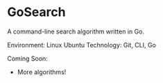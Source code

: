 # GoSearch

A command-line search algorithm written in Go.

Environment: Linux Ubuntu
Technology: Git, CLI, Go

Coming Soon:
- More algorithms!